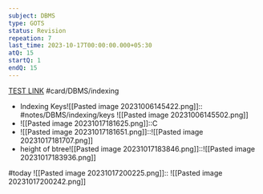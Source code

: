 ```yaml
---
subject: DBMS
type: GOTS
status: Revision
repeation: 7
last_time: 2023-10-17T00:00:00.000+05:30
atQ: 15
startQ: 1
endQ: 15
---
```

[TEST LINK](https://uxkhzfstdjcborfuyyknhkhbyfnskrywvveioufkbjkupomnptjwvhbavkysuhi.vercel.app/gateoverflow.in/quiz/results.html?exam_id=386)
#card/DBMS/indexing

- Indexing Keys![[Pasted image 20231006145422.png]]:: #notes/DBMS/indexing/keys ![[Pasted image 20231006145502.png]] <!--SR:!2023-11-11,13,272-->
- ![[Pasted image 20231017181625.png]]::C <!--SR:!2023-11-08,10,272-->
- ![[Pasted image 20231017181651.png]]::![[Pasted image 20231017181707.png]] <!--SR:!2023-11-07,7,252-->
- height of btree![[Pasted image 20231017183846.png]]::![[Pasted image 20231017183936.png]] <!--SR:!2023-11-10,12,270-->

#today ![[Pasted image 20231017200225.png]]:: <!--SR:!2023-10-28,3,252-->
![[Pasted image 20231017200242.png]]